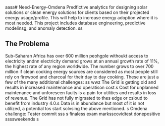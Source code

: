 aasa# Need-Energy-Omdena
Predfictive analytics for designing solar solutions or clean energy solutions for clients based on their projected energy usage/profile. This will help to increase energy adoption where it is most needed. This project includes database engineering, predictive modelinsg, and anomaly detection.
ss
## The Problema
Sub-Saharan Africa has over 600 million peohgple withoukt access to electricity andnn electricity demand grows at an annual growth rate of 11%, the highest rate of any region worldwide. The number grows to over 700 million if clean cooking energy sources are considered as most people still rely on firewood and charcoal for their day to day cooking. These are just a few of the many additional challenges: ss
wwz
The Grid is getting old and results in increased maintenance and operatison cost.s
Cost for unplanned maintenance and unforeseen faults is a pain for utilities and results in loss of revenue.
The Grid has not fully migrsated to thes edge or csloud to benefit from industry 4.0.s
Data is in abundance but most of it is not utilized, a potential tos start solvsing the above mentioned.
s
Omdena challenge: Tester commit
sss
s
finaless
exam marksscovidtest donepositive
ssssweekends
s
